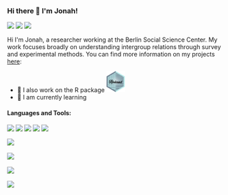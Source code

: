 ### Hi there 👋 I'm Jonah!
<a href="https://www.linkedin.com/in/jonahfoong/"><img src="https://img.shields.io/badge/LinkedIn-0077B5?style=for-the-badge&logo=linkedin&logoColor=white" height="20"></a>
<img src="https://img.shields.io/badge/Google_Scholar-4285F4?style=for-the-badge&logo=google-scholar&logoColor=white" height="20" />
<img src="https://img.shields.io/badge/Research_Gate-00CCBB.svg?&style=for-the-badge&logo=ResearchGate&logoColor=white" height="20" />

Hi I'm Jonah, a researcher working at the Berlin Social Science Center. My work focuses broadly on understanding intergroup relations through survey and experimental methods. You can find more information on my projects [here](https://jonfoong.github.io/):  

- 🔭 I also work on the R package <a href="https://github.com/jonfoong/Rinteract/"><img src="stickers/Rinteract.png" height="50"></a>
- 🌱 I am currently learning 


#### Languages and Tools:
<img src="https://img.shields.io/badge/R-276DC3?style=for-the-badge&logo=r&logoColor=white" height="20" /> 
<img src="https://img.shields.io/badge/Python-FFD43B?style=for-the-badge&logo=python&logoColor=blue" height="20"/> 
<img src="https://img.shields.io/badge/Julia-9558B2?style=for-the-badge&logo=julia&logoColor=white" height="20" />
<img src="https://img.shields.io/badge/Google_Cloud-4285F4?style=for-the-badge&logo=google-cloud&logoColor=white" height="20" />
<img src="https://img.shields.io/badge/Docker-2CA5E0?style=for-the-badge&logo=docker&logoColor=white" height="20" />


![](https://github-readme-stats.vercel.app/api?username=jonfoong)

![](https://github-readme-stats.vercel.app/api/top-langs/?username=jonfoong)

![](https://github-profile-summary-cards.vercel.app/api/cards/profile-details?username=jonfoong)

![](https://github-readme-streak-stats.herokuapp.com/?user=jonfoong)

